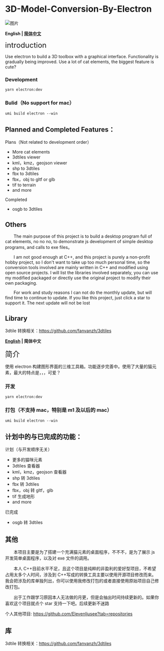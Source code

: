 # 3D-Model-Conversion-By-Electron

![图片](./about.gif)

**English | [简体中文](#jj)**

<span id="Introduction"><font size=5>introduction</font></span>

Use electron to build a 3D toolbox with a graphical interface. Functionality is gradually being improved. Use a lot of cat elements, the biggest feature is cute?

### Development

    yarn electron:dev

### Bulid（No support for mac）

    umi build electron --win

## Planned and Completed Features：

Plans（Not related to development order）

- More cat elements
- 3dtiles viewer
- kml，kmz，geojson viewer
- shp to 3dtiles
- fbx to 3dtiles
- fbx，obj to gltf or glb
- tif to terrain
- and more

Completed

- osgb to 3dtiles

## Others

&ensp;&ensp;&ensp;&ensp;The main purpose of this project is to build a desktop program full of cat elements, no no no, to demonstrate js development of simple desktop programs, and calls to exe files。

&ensp;&ensp;&ensp;&ensp;I am not good enough at C++, and this project is purely a non-profit hobby project, so I don't want to take up too much personal time, so the conversion tools involved are mainly written in C++ and modified using open source projects. I will list the libraries involved separately, you can use my modified packaged or directly use the original project to modify their own packaging.

&ensp;&ensp;&ensp;&ensp;For work and study reasons I can not do the monthly update, but will find time to continue to update. If you like this project, just click a star to support it. The next update will not be lost

## Library

3dtile 转换相关：https://github.com/fanvanzh/3dtiles

**[English](#Introduction) | 简体中文**

<sapn id="jj"><font size=5>简介</font></sapn>

使用 electron 构建图形界面的三维工具箱。功能逐步完善中。使用了大量的猫元素，最大的特点是，，，可爱？

### 开发

    yarn electron:dev

### 打包（不支持 mac，特别是 m1 及以后的 mac）

    umi build electron --win

## 计划中的与已完成的功能：

计划（与开发顺序无关）

- 更多的猫咪元素
- 3dtiles 查看器
- kml，kmz，geojson 查看器
- shp 转 3dtiles
- fbx 转 3dtiles
- fbx，obj 转 gltf，glb
- tif 生成地形
- and more

已完成

- osgb 转 3dtiles

## 其他

&ensp;&ensp;&ensp;&ensp;本项目主要是为了搭建一个充满猫元素的桌面程序，不不不，是为了展示 js 开发简单桌面程序，以及对 exe 文件的调用。

&ensp;&ensp;&ensp;&ensp;本人 C++目前水平不足，且这个项目是纯粹的非盈利的爱好型项目，不希望占用太多个人时间，涉及到 C++写成的转换工具主要以使用开源项目修改而来。我会把涉及的库单独列出，你可以使用我修改打包的或者直接使用原始项目自己修改打包。

&ensp;&ensp;&ensp;&ensp;出于工作跟学习原因本人无法做的月更，但是会抽出时间持续更新的。如果你喜欢这个项目就点个 star 支持一下吧。后续更新不迷路

个人其他项目: https://github.com/ElevenIjusee?tab=repositories

## 库

3dtile 转换相关：https://github.com/fanvanzh/3dtiles
